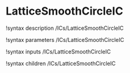 <!-- MOOSE Documentation Stub: Remove this when content is added. -->

# LatticeSmoothCircleIC
!syntax description /ICs/LatticeSmoothCircleIC

!syntax parameters /ICs/LatticeSmoothCircleIC

!syntax inputs /ICs/LatticeSmoothCircleIC

!syntax children /ICs/LatticeSmoothCircleIC
